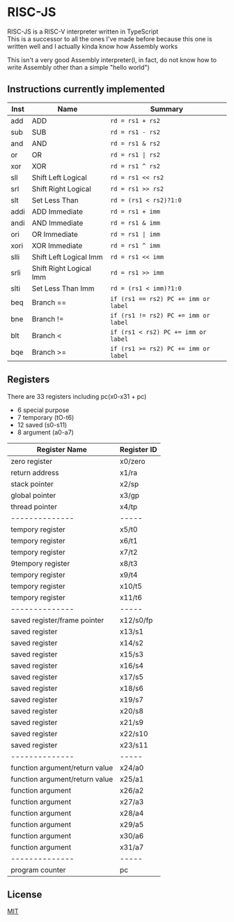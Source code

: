# RISC-JS
RISC-JS is a RISC-V interpreter written in TypeScript<br>
This is a successor to all the ones I've made before because this one is written well and I actually kinda know how Assembly works

This isn't a very good Assembly interpreter(I, in fact, do not know how to write Assembly other than a simple "hello world")

## Instructions currently implemented
Inst | Name | Summary
--- | --- | ---
add | ADD | `rd = rs1 + rs2`
sub | SUB | `rd = rs1 - rs2`
and | AND | `rd = rs1 & rs2`
or | OR | `rd = rs1 \| rs2`
xor | XOR | `rd = rs1 ^ rs2`
sll | Shift Left Logical | `rd = rs1 << rs2`
srl | Shift Right Logical | `rd = rs1 >> rs2`
slt | Set Less Than | `rd = (rs1 < rs2)?1:0`
addi | ADD Immediate | `rd = rs1 + imm`
andi | AND Immediate | `rd = rs1 & imm`
ori | OR Immediate | `rd = rs1 \| imm`
xori | XOR Immediate | `rd = rs1 ^ imm`
slli | Shift Left Logical Imm | `rd = rs1 << imm`
srli | Shift Right Logical Imm | `rd = rs1 >> imm`
slti | Set Less Than Imm | `rd = (rs1 < imm)?1:0`
beq | Branch == | `if (rs1 == rs2) PC += imm or label`
bne | Branch != | `if (rs1 != rs2) PC += imm or label`
blt | Branch < | `if (rs1 < rs2) PC += imm or label`
bqe | Branch >= | `if (rs1 >= rs2) PC += imm or label`


## Registers
There are 33 registers including pc(x0-x31 + pc)
* 6 special purpose
* 7 temporary (tO-t6)
* 12 saved (s0-s11)
* 8 argument (a0-a7)

Register Name | Register ID
-------------- | -----
zero register | x0/zero
return address | x1/ra
stack pointer | x2/sp
global pointer | x3/gp
thread pointer | x4/tp
-------------- | -----
tempory register | x5/t0
tempory register  | x6/t1
tempory register  | x7/t2
9tempory register  | x8/t3
tempory register  | x9/t4
tempory register  | x10/t5
tempory register  | x11/t6
-------------- | -----
saved register/frame pointer | x12/s0/fp
saved register | x13/s1
saved register | x14/s2
saved register | x15/s3
saved register | x16/s4
saved register | x17/s5
saved register | x18/s6
saved register | x19/s7
saved register | x20/s8
saved register | x21/s9
saved register | x22/s10
saved register | x23/s11
-------------- | -----
function argument/return value | x24/a0
function argument/return value | x25/a1
function argument | x26/a2
function argument | x27/a3
function argument | x28/a4
function argument | x29/a5
function argument | x30/a6
function argument | x31/a7
-------------- | -----
program counter | pc


## License
[MIT](./LICENSE)